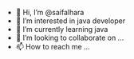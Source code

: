 - 👋 Hi, I’m @saifalhara
- 👀 I’m interested in java developer 
- 🌱 I’m currently learning java 
- 💞️ I’m looking to collaborate on ...
- 📫 How to reach me ...

<!---
saifalhara/saifalhara is a ✨ special ✨ repository because its `README.md` (this file) appears on your GitHub profile.
You can click the Preview link to take a look at your changes.
--->
